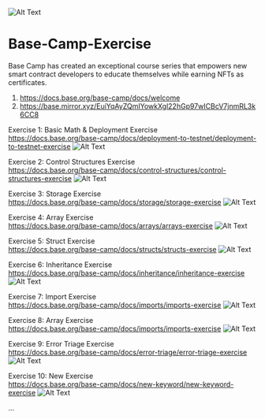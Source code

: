 ![Alt Text](https://mirror-media.imgix.net/publication-images/0xKPSqJJlpyxaCmi5srip.png?height=1200&width=2400&h=1200&w=2400&auto=compress)
# Base-Camp-Exercise

Base Camp has created an exceptional course series that empowers new smart contract developers to educate themselves while earning NFTs as certificates. <br/>
1. https://docs.base.org/base-camp/docs/welcome <br/>
2. https://base.mirror.xyz/EuiYqAyZQmIYowkXgl22hGp97wICBcV7jnmRL3k6CC8

Exercise 1: Basic Math & Deployment Exercise <br/>
https://docs.base.org/base-camp/docs/deployment-to-testnet/deployment-to-testnet-exercise
![Alt Text](https://ipfs.nftnest.io/1200/5a98410fef6477f53d30b624cc322abd)

Exercise 2: Control Structures Exercise <br/>
https://docs.base.org/base-camp/docs/control-structures/control-structures-exercise
![Alt Text](https://ipfs.nftnest.io/1200/19a555755be4fcf358bba131f31c5515)

Exercise 3: Storage Exercise <br/>
https://docs.base.org/base-camp/docs/storage/storage-exercise
![Alt Text](https://ipfs.nftnest.io/1200/18ebdca4ac5531361301f5a778cc5aba)

Exercise 4: Array Exercise <br/>
https://docs.base.org/base-camp/docs/arrays/arrays-exercise
![Alt Text](https://ipfs.nftnest.io/1200/b089de99d5c24d397745d1816875ed92)

Exercise 5: Struct Exercise <br/>
https://docs.base.org/base-camp/docs/structs/structs-exercise
![Alt Text](https://ipfs.nftnest.io/1200/ec692b3566b8e9ad90c076497b32a90f)

Exercise 6: Inheritance Exercise <br/>
https://docs.base.org/base-camp/docs/inheritance/inheritance-exercise
![Alt Text](https://ipfs.nftnest.io/1200/5a98410fef6477f53d30b624cc322abd)

Exercise 7: Import Exercise <br/>
https://docs.base.org/base-camp/docs/imports/imports-exercise
![Alt Text](https://ipfs.nftnest.io/1200/5a98410fef6477f53d30b624cc322abd)

Exercise 8: Array Exercise <br/>
https://docs.base.org/base-camp/docs/imports/imports-exercise
![Alt Text](https://ipfs.nftnest.io/1200/5a98410fef6477f53d30b624cc322abd)

Exercise 9: Error Triage Exercise <br/>
https://docs.base.org/base-camp/docs/error-triage/error-triage-exercise
![Alt Text](https://ipfs.nftnest.io/1200/5a98410fef6477f53d30b624cc322abd)

Exercise 10: New Exercise <br/>
https://docs.base.org/base-camp/docs/new-keyword/new-keyword-exercise
![Alt Text](https://ipfs.nftnest.io/1200/5a98410fef6477f53d30b624cc322abd)

...
